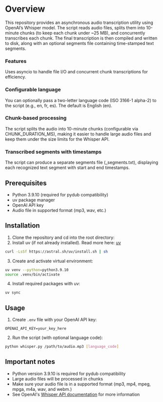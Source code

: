 # Overview

This repository provides an asynchronous audio transcription utility using OpenAI’s Whisper model. The script reads audio files, splits them into 10-minute chunks (to keep each chunk under ~25 MB), and concurrently transcribes each chunk. The final transcription is then compiled and written to disk, along with an optional segments file containing time-stamped text segments.

### Features
Uses asyncio to handle file I/O and concurrent chunk transcriptions for efficiency.

### Configurable language
You can optionally pass a two-letter language code (ISO 3166-1 alpha-2) to the script (e.g., en, fr, es). The default is English (en).

### Chunk-based processing
The script splits the audio into 10-minute chunks (configurable via CHUNK_DURATION_MS), making it easier to handle large audio files and keep them under the size limits for the Whisper API.

### Transcribed segments with timestamps
The script can produce a separate segments file (_segments.txt), displaying each recognized text segment with start and end timestamps.


## Prerequisites

- Python 3.9.10 (required for pydub compatibility)
- uv package manager
- OpenAI API key
- Audio file in supported format (mp3, wav, etc.)

## Installation

1. Clone the repository and cd into the root directory:
2. Install uv (if not already installed). Read more here: [uv](https://docs.astral.sh/uv/getting-started/installation/#standalone-installer)
```bash
curl -LsSf https://astral.sh/uv/install.sh | sh
```
3. Create and activate virtual environment:
```bash
uv venv --python=python3.9.10
source .venv/bin/activate
```

4. Install required packages with uv:
```bash
uv sync
```


## Usage

1. Create `.env` file with your OpenAI API key:
```
OPENAI_API_KEY=your_key_here
```

2. Run the script (with optional language code):
```bash
python whisper.py /path/to/audio.mp3 [language_code]
```


## Important notes

- Python version 3.9.10 is required for pydub compatibility
- Large audio files will be processed in chunks
- Make sure your audio file is in a supported format (mp3, mp4, mpeg, mpga, m4a, wav, and webm.)
- See OpenAI's [Whisper API documentation](https://platform.openai.com/docs/guides/speech-to-text) for more information
